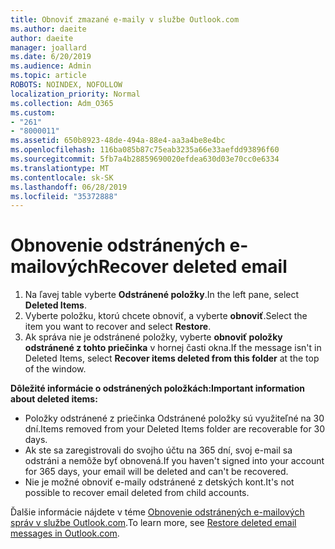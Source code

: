 ```yaml
---
title: Obnoviť zmazané e-maily v službe Outlook.com
ms.author: daeite
author: daeite
manager: joallard
ms.date: 6/20/2019
ms.audience: Admin
ms.topic: article
ROBOTS: NOINDEX, NOFOLLOW
localization_priority: Normal
ms.collection: Adm_O365
ms.custom:
- "261"
- "8000011"
ms.assetid: 650b8923-48de-494a-88e4-aa3a4be8e4bc
ms.openlocfilehash: 116ba085b87c75eab3235a66e33aefdd93896f60
ms.sourcegitcommit: 5fb7a4b28859690020efdea630d03e70cc0e6334
ms.translationtype: MT
ms.contentlocale: sk-SK
ms.lasthandoff: 06/28/2019
ms.locfileid: "35372888"
---
```

# <a name="recover-deleted-email"></a><span data-ttu-id="ef761-102">Obnovenie odstránených e-mailových</span><span class="sxs-lookup"><span data-stu-id="ef761-102">Recover deleted email</span></span>

1. <span data-ttu-id="ef761-103">Na ľavej table vyberte **Odstránené položky**.</span><span class="sxs-lookup"><span data-stu-id="ef761-103">In the left pane, select **Deleted Items**.</span></span>
2. <span data-ttu-id="ef761-104">Vyberte položku, ktorú chcete obnoviť, a vyberte **obnoviť**.</span><span class="sxs-lookup"><span data-stu-id="ef761-104">Select the item you want to recover and select **Restore**.</span></span>
3. <span data-ttu-id="ef761-105">Ak správa nie je odstránené položky, vyberte **obnoviť položky odstránené z tohto priečinka** v hornej časti okna.</span><span class="sxs-lookup"><span data-stu-id="ef761-105">If the message isn't in Deleted Items, select **Recover items deleted from this folder** at the top of the window.</span></span>

 <span data-ttu-id="ef761-106">**Dôležité informácie o odstránených položkách:**</span><span class="sxs-lookup"><span data-stu-id="ef761-106">**Important information about deleted items:**</span></span>
  
- <span data-ttu-id="ef761-107">Položky odstránené z priečinka Odstránené položky sú využiteľné na 30 dní.</span><span class="sxs-lookup"><span data-stu-id="ef761-107">Items removed from your Deleted Items folder are recoverable for 30 days.</span></span>
- <span data-ttu-id="ef761-108">Ak ste sa zaregistrovali do svojho účtu na 365 dní, svoj e-mail sa odstráni a nemôže byť obnovená.</span><span class="sxs-lookup"><span data-stu-id="ef761-108">If you haven't signed into your account for 365 days, your email will be deleted and can't be recovered.</span></span>
- <span data-ttu-id="ef761-109">Nie je možné obnoviť e-maily odstránené z detských kont.</span><span class="sxs-lookup"><span data-stu-id="ef761-109">It's not possible to recover email deleted from child accounts.</span></span>

<span data-ttu-id="ef761-110">Ďalšie informácie nájdete v téme [Obnovenie odstránených e-mailových správ v službe Outlook.com](https://support.office.com/article/cf06ab1b-ae0b-418c-a4d9-4e895f83ed50?wt.mc_id=Office_Outlook_com_Alchemy).</span><span class="sxs-lookup"><span data-stu-id="ef761-110">To learn more, see [Restore deleted email messages in Outlook.com](https://support.office.com/article/cf06ab1b-ae0b-418c-a4d9-4e895f83ed50?wt.mc_id=Office_Outlook_com_Alchemy).</span></span>